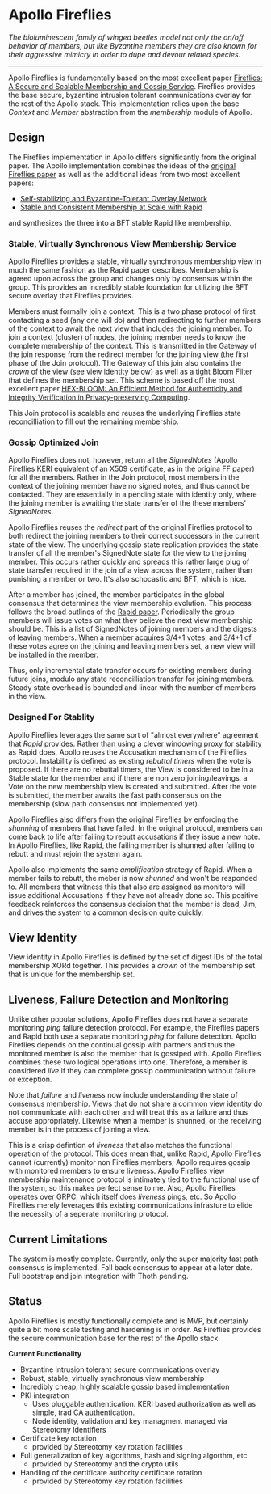 # Apollo Fireflies

_The bioluminescent family of winged beetles model not only the on/off behavior of members, but like Byzantine members they are also known for their aggressive mimicry in order to dupe and devour related species._

---
Apollo Fireflies is fundamentally based on the most excellent paper [Fireflies: A Secure and Scalable Membership and Gossip Service](https://ymsir.com/papers/fireflies-tocs.pdf).  Fireflies provides the base secure, byzantine intrusion tolerant communications overlay for the rest of the Apollo stack.  This implementation relies upon the base  _Context_  and  _Member_  abstraction from the  *membership* module of Apollo.

## Design
The Fireflies implementation in Apollo differs significantly from the original paper. The Apollo implementation combines the ideas of the [original Fireflies paper](https://ymsir.com/papers/fireflies-tocs.pdf) as well as the additional ideas from two most excellent papers:
 * [Self-stabilizing and Byzantine-Tolerant Overlay Network](https://www.cs.huji.ac.il/~dolev/pubs/opodis07-DHR-fulltext.pdf)
 * [Stable and Consistent Membership at Scale with Rapid](https://www.usenix.org/system/files/conference/atc18/atc18-suresh.pdf)

and synthesizes the three into a BFT stable Rapid like membership.

### Stable, Virtually Synchronous View Membership Service
Apollo Fireflies provides a stable, virtually synchronous membership view in much the same fashion as the Rapid paper describes.  Membership is agreed upon across the group and changes only by consensus within the group.  This provides an incredibly stable foundation for utilizing the BFT secure overlay that Fireflies provides.

Members must formally join a context.  This is a two phase protocol of first contacting a seed (any one will do) and then redirecting to further members of the context to await the next view that includes the joining member.  To join a context (cluster) of nodes, the joining member needs to know the complete membership of the context. This is transmitted in the Gateway of the join response from the redirect member for the joining view (the first phase of the Join protocol).  The Gateway of this join also contains the _crown_ of the view (see view identity below) as well as a tight Bloom Filter that defines the membership set.  This scheme is based off the most excellent paper [HEX-BLOOM: An Efficient Method for Authenticity and Integrity Verification in Privacy-preserving Computing](https://eprint.iacr.org/2021/773.pdf).

This Join protocol is scalable and reuses the underlying Fireflies state reconcilliation to fill out the remaining membership.

### Gossip Optimized Join
Apollo Fireflies does not, however, return all the _SignedNotes_ (Apollo Fireflies KERI equivalent of an X509 certificate, as in the origina FF paper) for all the members.  Rather in the Join protocol, most members in the context of the joining member have no signed notes, and thus cannot be contacted.  They are essentially in a pending state with identity only, where the joining member is awaiting the state transfer of the these members' _SignedNotes_.

Apollo Fireflies reuses the _redirect_ part of the original Fireflies protocol to both redirect the joining members to their correct successors in the current state of the view. The underlying gossip state replication provides the state transfer  of all the member's SignedNote state for the view to the joining member.  This occurs rather quickly and spreads this rather large plug of state transfer required in the join of a view across the system, rather than punishing a member or two.  It's also schocastic and BFT, which is nice.

After a member has joined, the member participates in the global consensus that determines the view membership evolution.  This process follows the broad outlines of the [Rapid paper](https://www.usenix.org/system/files/conference/atc18/atc18-suresh.pdf).  Periodically the group members will issue votes on what they believe the next view membership should be.  This is a list of SignedNotes of joining members and the digests of leaving members.  When a member acquires 3/4+1 votes, and 3/4+1 of these votes agree on the joining and leaving members set, a new view will be installed in the member.

Thus, only incremental state transfer occurs for existing members during future joins, modulo any state reconcilliation transfer for joining members. Steady state overhead is bounded and linear with the number of members in the view.

### Designed For Stablity
Apollo Fireflies leverages the same sort of "almost everywhere" agreement that _Rapid_ provides. Rather than using a clever windowing proxy for stability as Rapid does, Apollo  reuses the Accusation mechanism of the Fireflies protocol.  Instability is defined as existing _rebuttal timers_ when the vote is proposed.  If there are no rebuttal timers, the View is considered to be in a Stable state for the member and if there are non zero joining/leavings, a Vote on the new membership view is created and submitted.  After the vote is submitted, the member awaits the fast path consensus on the membership (slow path consensus not implemented yet).

Apollo Fireflies also differs from the original Fireflies by enforcing the _shunning_ of members that have failed.  In the original protocol, members can come back to life after failing to rebutt accusations if they issue a new note.  In Apollo Fireflies, like Rapid, the failing member is shunned after failing to rebutt and must rejoin the system again.

Apollo also implements the same _amplification_ strategy of Rapid.  When a member fails to rebutt, the meber is now _shunned_ and won't be responded to. All members that witness this that also are assigned as monitors will issue additional Accusations if they have not already done so.  This positive feedback reinforces the consensus decision that the member is dead, Jim, and drives the system to a common decision quite quickly.

## View Identity

View identity in Apollo Fireflies is defined by the set of digest IDs of the total membership XORd together.  This provides a _crown_ of the membership set that is unique for the membership set.

## Liveness, Failure Detection and Monitoring

Unlike other popular solutions, Apollo Fireflies does not have a separate monitoring _ping_ failure detection protocol. For example, the Fireflies papers and Rapid both use a separate monitoring _ping_ for failure detection.  Apollo Fireflies depends on the continual gossip with partners and thus the monitored member is also the member that is gossiped with.  Apollo Fireflies combines these two logical operations into one.  Therefore, a member is considered _live_ if they can complete gossip communication without failure or exception.

Note that  _failure_  and  _liveness_  now include understanding the state of consensus membership.  Views that do not share a common view identity do not communicate with each other and will treat this as a failure and thus accuse appropriately.  Likewise when a member is shunned, or the receiving member is in the process of joining a view.

This is a crisp defintion of _liveness_ that also matches the functional operation of the protocol.  This does mean that, unlike Rapid, Apollo Fireflies cannot (currently) monitor non Fireflies members; Apollo requires gossip with monitored members to ensure liveness.  Apollo Fireflies view membership maintenance protocol is intimately tied to the functional use of the system, so this makes perfect sense to me.  Also, Apollo Fireflies operates over GRPC, which itself does _liveness_ pings, etc. So Apollo Fireflies merely leverages this existing communications infrasture to elide the necessity of a seperate monitoring protocol.

## Current Limitations

The system is mostly complete. Currently, only the super majority fast path consensus is implemented. Fall back consensus to appear at a later date.  Full bootstrap and join integration with Thoth pending.

## Status

Apollo Fireflies is mostly functionally complete and is MVP, but certainly quite a bit more scale testing and hardening is in order.  As Fireflies provides the secure communication base for the rest of the Apollo stack.

__Current Functionality__
* Byzantine intrusion tolerant secure communications overlay
* Robust, stable, virtually synchronous view membership
* Incredibly cheap, highly scalable gossip based implementation
* PKI integration
    * Uses pluggable authentication. KERI based authorization as well as simple, trad CA authentication.
    * Node identity, validation and key managment managed via Stereotomy Identifiers
* Certificate key rotation
    * provided by Stereotomy key rotation facilities
* Full generalization of key algorithms, hash and signing algorthm, etc
     * provided by Stereotomy and the crypto utils
* Handling of the certificate authority certificate rotation
    * provided by Stereotomy key rotation facilities
